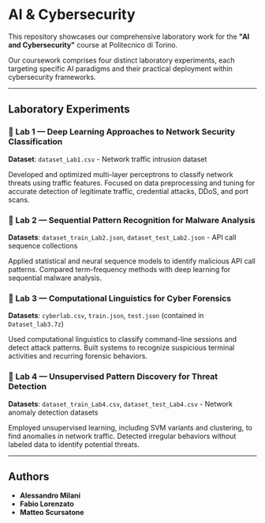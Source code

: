 # AI & Cybersecurity

This repository showcases our comprehensive laboratory work for the **"AI and Cybersecurity"** course at Politecnico di Torino. 

Our coursework comprises four distinct laboratory experiments, each targeting specific AI paradigms and their practical deployment within cybersecurity frameworks.

---

## Laboratory Experiments
### 🔹 Lab 1 — Deep Learning Approaches to Network Security Classification
**Dataset**: `dataset_Lab1.csv` - Network traffic intrusion dataset

Developed and optimized multi-layer perceptrons to classify network threats using traffic features. Focused on data preprocessing and tuning for accurate detection of legitimate traffic, credential attacks, DDoS, and port scans.

### 🔹 Lab 2 — Sequential Pattern Recognition for Malware Analysis  
**Datasets**: `dataset_train_Lab2.json`, `dataset_test_Lab2.json` - API call sequence collections

Applied statistical and neural sequence models to identify malicious API call patterns. Compared term-frequency methods with deep learning for sequential malware analysis.

### 🔹 Lab 3 — Computational Linguistics for Cyber Forensics
**Datasets**: `cyberlab.csv`, `train.json`, `test.json` (contained in `Dataset_lab3.7z`)

Used computational linguistics to classify command-line sessions and detect attack patterns. Built systems to recognize suspicious terminal activities and recurring forensic behaviors.

### 🔹 Lab 4 — Unsupervised Pattern Discovery for Threat Detection
**Datasets**: `dataset_train_Lab4.csv`, `dataset_test_Lab4.csv` - Network anomaly detection datasets

Employed unsupervised learning, including SVM variants and clustering, to find anomalies in network traffic. Detected irregular behaviors without labeled data to identify potential threats.

---

## Authors

- **Alessandro Milani**   
- **Fabio Lorenzato** 
- **Matteo Scursatone**